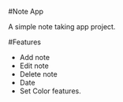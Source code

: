 #Note App

A simple note taking app project. 

#Features

- Add note
- Edit note
- Delete note
- Date
- Set Color features.
